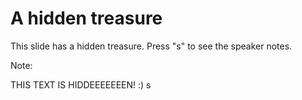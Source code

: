 # A hidden treasure

This slide has a hidden treasure. Press "s" to see the speaker notes.

Note:

THIS TEXT IS HIDDEEEEEEEN! :)
s